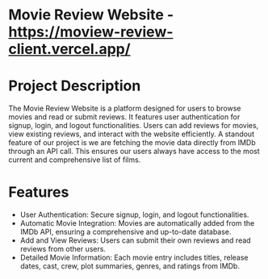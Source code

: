 # Movie Review Website - https://moview-review-client.vercel.app/

# Project Description

The Movie Review Website is a platform designed for users to browse movies and read or submit reviews. It features user authentication for signup, login, and logout functionalities. Users can add reviews for movies, view existing reviews, and interact with the website efficiently. A standout feature of our project is we are fetching the movie data directly from IMDb through an API call. This ensures our users always have access to the most current and comprehensive list of films.


# Features

- User Authentication: Secure signup, login, and logout functionalities.
- Automatic Movie Integration: Movies are automatically added from the IMDb API, ensuring a comprehensive and up-to-date database.
- Add and View Reviews: Users can submit their own reviews and read reviews from other users.
- Detailed Movie Information: Each movie entry includes titles, release dates, cast, crew, plot summaries, genres, and ratings from IMDb.
